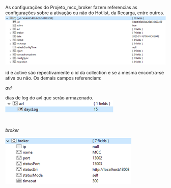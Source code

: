 As configurações do Projeto_mcc_broker fazem referencias as configurações sobre a ativação ou não do Hotlist, da Recarga, entre outros.
<br>
![image.png](/.attachments/image-22e18abc-3210-4a3f-a2a0-66f28013ff0e.png)


id e active são repectivamente o id da collection e se a mesma encontra-se ativa ou não.
Os demais campos referenciam:
<br>

_avl_

dias de log do avl que serão armazenado.
![image.png](/.attachments/image-30bad69f-0dfa-4a44-9b3a-47e777694b85.png)

<br>

_broker_

![image.png](/.attachments/image-d1fd39fc-2b7b-4c80-8192-d46d01b8f2d3.png)

